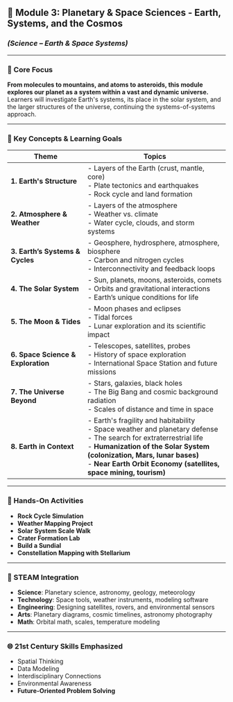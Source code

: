 ## 🌌 Module 3: Planetary & Space Sciences - Earth, Systems, and the Cosmos
### *(Science – Earth & Space Systems)*

---

### 🌌 Core Focus
**From molecules to mountains, and atoms to asteroids, this module explores our planet as a system within a vast and dynamic universe.**  
Learners will investigate Earth's systems, its place in the solar system, and the larger structures of the universe, continuing the systems-of-systems approach.

---

### 🧠 Key Concepts & Learning Goals
| Theme | Topics |
|-------|--------|
| **1. Earth's Structure** | - Layers of the Earth (crust, mantle, core)<br>- Plate tectonics and earthquakes<br>- Rock cycle and land formation |
| **2. Atmosphere & Weather** | - Layers of the atmosphere<br>- Weather vs. climate<br>- Water cycle, clouds, and storm systems |
| **3. Earth’s Systems & Cycles** | - Geosphere, hydrosphere, atmosphere, biosphere<br>- Carbon and nitrogen cycles<br>- Interconnectivity and feedback loops |
| **4. The Solar System** | - Sun, planets, moons, asteroids, comets<br>- Orbits and gravitational interactions<br>- Earth’s unique conditions for life |
| **5. The Moon & Tides** | - Moon phases and eclipses<br>- Tidal forces<br>- Lunar exploration and its scientific impact |
| **6. Space Science & Exploration** | - Telescopes, satellites, probes<br>- History of space exploration<br>- International Space Station and future missions |
| **7. The Universe Beyond** | - Stars, galaxies, black holes<br>- The Big Bang and cosmic background radiation<br>- Scales of distance and time in space |
| **8. Earth in Context** | - Earth's fragility and habitability<br>- Space weather and planetary defense<br>- The search for extraterrestrial life<br>- **Humanization of the Solar System (colonization, Mars, lunar bases)**<br>- **Near Earth Orbit Economy (satellites, space mining, tourism)** |

---

### 🧪 Hands-On Activities
- **Rock Cycle Simulation**
- **Weather Mapping Project**
- **Solar System Scale Walk**
- **Crater Formation Lab**
- **Build a Sundial**
- **Constellation Mapping with Stellarium**

---

### 🧩 STEAM Integration
- **Science**: Planetary science, astronomy, geology, meteorology  
- **Technology**: Space tools, weather instruments, modeling software  
- **Engineering**: Designing satellites, rovers, and environmental sensors  
- **Arts**: Planetary diagrams, cosmic timelines, astronomy photography  
- **Math**: Orbital math, scales, temperature modeling

---

### 🌐 21st Century Skills Emphasized
- Spatial Thinking  
- Data Modeling  
- Interdisciplinary Connections  
- Environmental Awareness  
- **Future-Oriented Problem Solving**

